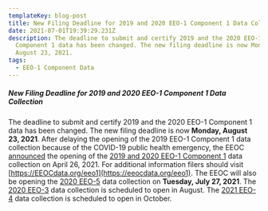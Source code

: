 ```yaml
---
templateKey: blog-post
title: New Filing Deadline for 2019 and 2020 EEO-1 Component 1 Data Collection
date: 2021-07-01T19:39:29.231Z
description: The deadline to submit and certify 2019 and the 2020 EEO-1
  Component 1 data has been changed. The new filing deadline is now Monday,
  August 23, 2021.
tags:
  - EEO-1 Component Data
---
```

##### ***New Filing Deadline for 2019 and 2020 EEO-1 Component 1 Data Collection***

The deadline to submit and certify 2019 and the 2020 EEO-1 Component 1 data has been changed. The new filing deadline is now **Monday, August 23, 2021**. After delaying the opening of the 2019 EEO-1 Component 1 data collection because of the COVID-19 public health emergency, the EEOC [announced](https://www.eeoc.gov/newsroom/eeoc-announces-opening-2019-and-2020-eeo-1-component-1-data-collection) the opening of the [2019 and 2020 EEO-1 Component 1](https://www.eeoc.gov/employers/eeo-1-data-collection) data collection on April 26, 2021. For additional information filers should visit [https://EEOCdata.org/eeo1](https://eeocdata.org/eeo1). The EEOC will also be opening the [2020 EEO-5](https://www.eeoc.gov/employers/2020-eeo-5-data-collection) data collection on **Tuesday, July 27, 2021**. The [2020 EEO-3](https://www.eeoc.gov/employers/2020-eeo-3-data-collection) data collection is scheduled to open in August. The [2021 EEO-4](https://www.eeoc.gov/employers/2021-eeo-4-data-collection) data collection is scheduled to open in October.